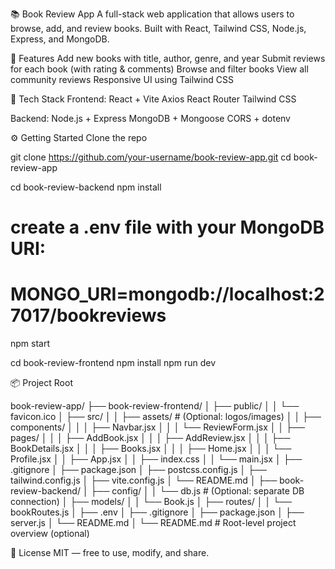 📚 Book Review App
A full-stack web application that allows users to browse, add, and review books. Built with React, Tailwind CSS, Node.js, Express, and MongoDB.

🚀 Features
Add new books with title, author, genre, and year
Submit reviews for each book (with rating & comments)
Browse and filter books
View all community reviews
Responsive UI using Tailwind CSS

🧰 Tech Stack
Frontend:
React + Vite
Axios
React Router
Tailwind CSS

Backend:
Node.js + Express
MongoDB + Mongoose
CORS + dotenv

⚙️ Getting Started
Clone the repo

git clone https://github.com/your-username/book-review-app.git
cd book-review-app

cd book-review-backend
npm install
# create a .env file with your MongoDB URI:
# MONGO_URI=mongodb://localhost:27017/bookreviews
npm start

cd book-review-frontend
npm install
npm run dev

📦 Project Root

book-review-app/
├── book-review-frontend/
│   ├── public/
│   │   └── favicon.ico
│   ├── src/
│   │   ├── assets/                  # (Optional: logos/images)
│   │   ├── components/
│   │   │   ├── Navbar.jsx
│   │   │   └── ReviewForm.jsx
│   │   ├── pages/
│   │   │   ├── AddBook.jsx
│   │   │   ├── AddReview.jsx
│   │   │   ├── BookDetails.jsx
│   │   │   ├── Books.jsx
│   │   │   ├── Home.jsx
│   │   │   └── Profile.jsx
│   │   ├── App.jsx
│   │   ├── index.css
│   │   └── main.jsx
│   ├── .gitignore
│   ├── package.json
│   ├── postcss.config.js
│   ├── tailwind.config.js
│   ├── vite.config.js
│   └── README.md
│
├── book-review-backend/
│   ├── config/
│   │   └── db.js                   # (Optional: separate DB connection)
│   ├── models/
│   │   └── Book.js
│   ├── routes/
│   │   └── bookRoutes.js
│   ├── .env
│   ├── .gitignore
│   ├── package.json
│   ├── server.js
│   └── README.md
│
└── README.md                      # Root-level project overview (optional)


📝 License
MIT — free to use, modify, and share.
